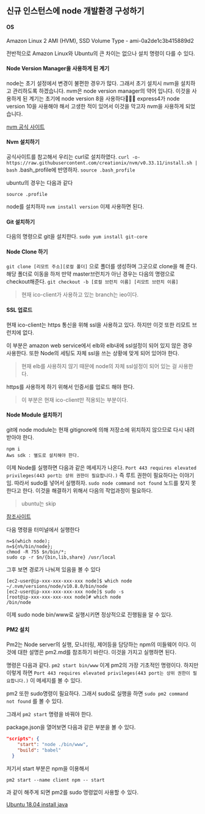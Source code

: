 ## 신규 인스턴스에  node 개발환경 구성하기

#### OS

Amazon Linux 2 AMI (HVM), SSD Volume Type - ami-0a2de1c3b415889d2

전반적으로 Amazon Linux와 Ubuntu의 큰 차이는 없으나 설치 명령이 다를 수 있다.

#### Node Version Manager을 사용하게 된 계기

node는 초기 설정에서 변경이 불편한 경우가 많다. 그래서 초기 설치시 nvm을 설치하고 관리하도록 하겠습니다.
nvm은 node version manager의 약어 입니다. 이것을 사용하게 된 계기는 초기에 node version 8을 사용하다
express4가 node version 10을 사용해야 해서 고생한 적이 있어서 이것을 막고자 nvm을 사용하게 되었습니다.

[nvm 공식 사이트](https://github.com/creationix/nvm#install-script)

#### Nvm 설치하기

공식사이트를 참고해서 우리는 curl로 설치하였다.
`
curl -o- https://raw.githubusercontent.com/creationix/nvm/v0.33.11/install.sh | bash
`
.bash_profile에 반영하자.
`source .bash_profile`

ubuntu의 경우는 다음과 같다

`source .profile`

node를 설치하자
`nvm install version`
이제 사용하면 된다.

#### Git 설치하기

다음의 명령으로 git을 설치한다.
`sudo yum install git-core`

#### Node Clone 하기

`git clone [리모트 주소][로컬 폴더]`
으로 폴더를 생성하며 그곳으로 clone을 해 준다. 해당 폴더로 이동을 하저
만약 master브런치가 아닌 경우는 다음의 명령으로 checkout해준다.
`git checkout -b [로컬 브런치 이름] [리모트 브런치 이름]`

> 현재 ico-client가 사용하고 있는 branch는 ieo이다.

#### SSL 업로드

현재 ico-client는 https 통신을 위해 ssl을 사용하고 있다. 하지만 이것 또한 리모트 브런치에 없다.

이 부분은 amazon web service에서 elb와 elb내에 ssl설정이 되어 있지 않은 경우 사용한다.
또한 Node의 세팅도 자체 ssl을 쓰는 상황에 맞게 되어 있어야 한다.

> 현재 elb를 사용하지 않기 때문에 node의 자체 ssl설정이 되어 있는 걸 사용한다.

https를 사용하게 하기 위해서 인증서를 업로드 해야 한다.

> 이 부분은 현재 ico-client만 적용되는 부분이다.

#### Node Module 설치하기

git에 node module는 현재 gitignore에 의해 저장소에 위치하지 않으므로 다시 내려받아야 한다.

```
npm i
Aws sdk : 별도로 설치해야 한다.
```

이제 Node를 실행하면 다음과 같은 메세지가 나온다.
`Port 443 requires elevated privileges(443 port는 상위 권한이 필요합니다.)`
즉 루트 권한이 필요하다는 이야기임. 따라서 sudo를 넣어서 실행하자.
`sudo node command not found`
노드를 찾지 못한다고 한다. 
이것을 해결하기 위해서 다음의 작업과정이 필요하다. 

> ubuntu는 skip

[참조사이트](https://www.digitalocean.com/community/tutorials/how-to-install-node-js-with-nvm-node-version-manager-on-a-vps#-installing-nodejs-on-a-vps)

다음 명령을 터미널에서 실행한다

```shell
n=$(which node);
n=${n%/bin/node};
chmod -R 755 $n/bin/*;
sudo cp -r $n/{bin,lib,share} /usr/local
```

그후 보면 경로가 나눠져 있음을 볼 수 있다

```
[ec2-user@ip-xxx-xxx-xxx-xxx node]$ which node
~/.nvm/versions/node/v10.8.0/bin/node
[ec2-user@ip-xxx-xxx-xxx-xxx node]$ sudo -s
[root@ip-xxx-xxx-xxx-xxx node]# which node
/bin/node
```

이제 sudo node bin/www로 실행시키면 정상적으로 진행됨을 알 수 있다.

#### PM2 설치

Pm2는 Node server의 실행, 모니터링, 제어등을 담당하는 npm의 미들웨어 이다.
이것에 대한 설명은 pm2.md를 참조하기 바란다. 이것을 가지고 실행하면 된다.

명령은 다음과 같다. `pm2 start bin/www` 이게 pm2의 가장 기초적인 명령이다.
하지만 이렇게 하면 `Port 443 requires elevated privileges(443 port는 상위 권한이 필요합니다.)` 이 메세지를 볼 수 있다.

pm2 또한 sudo명령이 필요하다. 그래서 sudo로 실행을 하면 `sudo pm2 command not found` 를 볼 수 있다.

그래서 `pm2 start` 명령을 바꿔야 한다.

package.json을 열어보면 다음과 같은 부분을 볼 수 있다.

```json
"scripts": {
    "start": "node ./bin/www",
    "build": "babel"
  }
```

저기서 start 부분은 npm을 이용해서 

```shell
pm2 start --name client npm -- start
```

과 같이 해주게 되면 pm2를 sudo 명령없이 사용할 수 있다.

[Ubuntu 18.04 install java](https://www.digitalocean.com/community/tutorials/how-to-install-java-with-apt-on-ubuntu-18-04)

